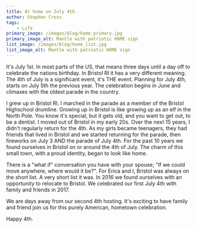 ```yaml
---
title: At home on July 4th
author: Stephen Cross
tags:
    - Life
primary_image: /images/blog/home_primary.jpg
primary_image_alt: Mantle with patriotic HOME sign
list_image: /images/blog/home_list.jpg
list_image_alt: Mantle with patriotic HOME sign
---
```


It's July 1st.  In most parts of the US, that means three days until a day off to celebrate the nations birthday.  In Bristol RI it has a very different meaning.  The 4th of July is a significant event, it's THE event.   Planning for July 4th, starts on July 5th the previous year.   The celebration begins in June and climaxes with the oldest parade in the country.   

I grew up in Bristol RI.  I marched in the parade as a member of the Bristol Highschool drumline.  Growing up in Bristol is like growing up as an elf in the North Pole.    You know it's special, but it gets old, and you want to get out, to be a dentist.  I moved out of Bristol in my early 20s.    Over the next 15 years, I didn't regularly return for the 4th.  As my girls became teenagers, they had friends that lived in Bristol and we started returning for the parade, then fireworks on July 3 AND the parade of July 4th.   For the past 10 years we found ourselves in Bristol on or around the 4th of July.   The charm of this small town, with a proud identity, began to look like home.

There is a "what if" conversation you have with your spouse; "If we could move anywhere, where would it be?".  For Erica and I, Bristol was always on the short list.  A very short list it was.   In 2016 we found ourselves with an opportunity to relocate to Bristol.  We celebrated our first July 4th with family and friends in 2017. 

We are days away from our second 4th hosting.   It's exciting to have family and friend join us for this purely American, hometown celebration.  

Happy 4th.